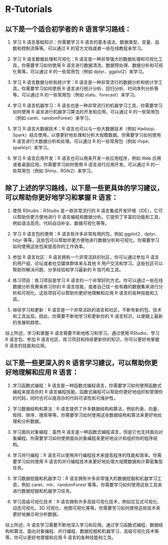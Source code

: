 
# R-Tutorials
## 以下是一个适合初学者的 R 语言学习路线：

1. 学习 R 语言基础知识：你需要学习 R 语言的基本语法、数据类型、变量、函数和控制流等等。可以通过 R 的官方文档或者一些在线教程来学习。

2. 学习 R 语言数据处理和可视化：R 语言是一种非常强大的数据处理和可视化工具，你需要学习如何使用 R 语言进行数据清洗、数据预处理、数据分析和可视化等等。可以通过 R 的一些常用包（例如 dplyr、ggplot2）来学习。

3. 学习 R 语言数据分析和统计学：R 语言是一种非常流行的数据分析和统计学工具，你需要学习如何使用 R 语言进行统计分析、回归分析、时间序列分析等等。可以通过 R 的一些常用包（例如 stats、forecast）来学习。

4. 学习 R 语言机器学习：R 语言也是一种非常流行的机器学习工具，你需要学习如何使用 R 语言进行机器学习算法的开发和应用。可以通过 R 的一些常用包（例如 caret、randomForest）来学习。

5. 学习 R 语言大数据技术：R 语言也可以与一些大数据技术（例如 Hadoop、Spark）结合使用，以便更好地处理和分析大规模数据。你需要学习如何使用 R 语言进行大数据分析和处理。可以通过 R 的一些常用包（例如 rhipe、sparklyr）来学习。

6. 学习 R 语言应用开发：R 语言也可以用来开发一些应用程序，例如 Web 应用或者桌面应用。你需要学习如何使用 R 语言进行应用开发。可以通过 R 的一些常用包（例如 Shiny、RGtk2）来学习。

## 除了上述的学习路线，以下是一些更具体的学习建议，可以帮助你更好地学习和掌握 R 语言：

1. 使用 RStudio：RStudio 是一款非常流行的 R 语言集成开发环境（IDE），它可以帮助你更方便地进行 R 语言编程和数据分析。它提供了丰富的功能和工具，例如语法高亮、代码自动补全、数据可视化等等。

2. 学习 R 语言包的使用：R 语言有许多非常有用的包，例如 ggplot2、dplyr、tidyr 等等。这些包可以帮助你更方便地进行数据分析和可视化。你需要学习如何使用这些包来提高你的工作效率。

3. 参加 R 语言社区：R 语言拥有一个非常活跃的社区，你可以通过参加 R 语言的用户组、论坛或者社交媒体群体来与其他 R 用户交流和学习。这些社区可以帮助你解决问题、分享经验和学习最新的 R 技巧和工具。

4. 练习项目：练习项目是学习 R 语言的一个非常好的方式。你可以通过一些在线数据分析竞赛来练习你的 R 语言技能，或者自己找一些有趣的数据集来进行分析和可视化。这些项目可以帮助你更好地理解和应用 R 语言的各种技能和工具。

5. 继续学习和更新：R 语言是一个非常活跃的语言和社区，不断有新的包、技术和工具出现。因此，你需要不断地学习和更新你的 R 语言知识，以便跟上最新的发展和趋势。

综上所述，学习和掌握 R 语言需要不断地练习和学习。通过使用 RStudio、学习 R 语言包、参加 R 语言社区、练习项目和持续更新你的知识，你可以更好地掌握 R 语言的技能和应用。

## 以下是一些更深入的 R 语言学习建议，可以帮助你更好地理解和应用 R 语言：

1. 学习函数式编程：R 语言是一种函数式编程语言，你需要学习如何使用函数式编程来提高你的 R 语言编程技能。函数式编程可以帮助你更好地组织和管理你的代码，同时也可以提高你的代码可读性和可维护性。

2. 学习数据结构和算法：R 语言提供了许多数据结构和算法，例如列表、向量、矩阵、排序、搜索等等。你需要学习如何使用这些数据结构和算法来更好地处理和分析数据。

3. 学习面向对象编程：虽然 R 语言是一种函数式编程语言，但是它也支持面向对象编程。你需要学习如何使用面向对象编程来更好地设计和组织你的程序结构。

4. 学习并行编程：R 语言可以使用并行编程技术来提高程序的性能和效率。你需要学习如何使用 R 语言的并行编程技术来更好地处理大规模数据和计算密集型任务。

5. 学习数据挖掘和机器学习：R 语言拥有许多非常强大的数据挖掘和机器学习工具，例如 caret、mlr、randomForest 等等。你需要学习如何使用这些工具来进行数据挖掘和机器学习任务。

6. 学习高级可视化技术：R 语言拥有许多高级可视化技术，例如交互式可视化、动态可视化、3D 可视化、地图可视化等等。你需要学习如何使用这些技术来更好地展示和分析数据。

综上所述，R 语言学习需要不断地深入学习和应用。通过学习函数式编程、数据结构和算法、面向对象编程、并行编程、数据挖掘和机器学习、高级可视化技术等等，你可以更好地掌握和应用 R 语言的各种技能和工具。
